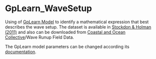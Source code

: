# GpLearn_WaveSetup
Using of [GpLearn Model](https://github.com/trevorstephens/gplearn) to identify a mathematical expression that best describes the wave setup. The dataset is available in [Stockdon & Holman (2011)](https://pubs.usgs.gov/ds/602/) and also can be downloaded from [Coastal and Ocean Collective](https://coastalhub.science/data)/Wave Runup Field Data.

The GpLearn model parameters can be changed according its [documentation](https://gplearn.readthedocs.io/en/stable/index.html).

